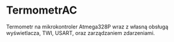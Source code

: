 # TermometrAC

Termometr na mikrokontroler Atmega328P wraz z własną obsługą wyświetlacza, TWI, USART, oraz zarządzaniem zdarzeniami.
